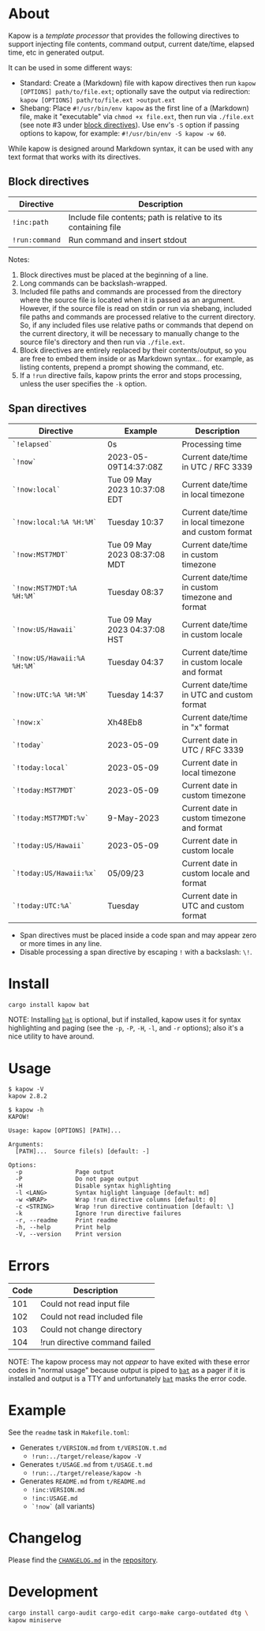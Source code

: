 # About

Kapow is a *template processor* that provides the following directives to
support injecting file contents, command output, current date/time, elapsed
time, etc in generated output.

It can be used in some different ways:

* Standard: Create a (Markdown) file with kapow directives then run
  `kapow [OPTIONS] path/to/file.ext`; optionally save the output via
  redirection: `kapow [OPTIONS] path/to/file.ext >output.ext`
* Shebang: Place `#!/usr/bin/env kapow` as the first line of a (Markdown) file,
  make it "executable" via `chmod +x file.ext`, then run via `./file.ext` (see
  note #3 under [block directives]).
  Use env's `-S` option if passing options to kapow, for example:
  `#!/usr/bin/env -S kapow -w 60`.

While kapow is designed around Markdown syntax, it can be used with any text
format that works with its directives.

[block directives]: #block-directives

## Block directives

Directive | Description
---|---
`!inc:path` | Include file contents; path is relative to its containing file
`!run:command` | Run command and insert stdout

Notes:

1. Block directives must be placed at the beginning of a line.
2. Long commands can be backslash-wrapped.
3. Included file paths and commands are processed from the directory where the
   source file is located when it is passed as an argument.
   However, if the source file is read on stdin or run via shebang, included
   file paths and commands are processed relative to the current directory.
   So, if any included files use relative paths or commands that depend on the
   current directory, it will be necessary to manually change to the source
   file's directory and then run via `./file.ext`.
4. Block directives are entirely replaced by their contents/output, so you are
   free to embed them inside or as Markdown syntax... for example, as listing
   contents, prepend a prompt showing the command, etc.
5. If a `!run` directive fails, kapow prints the error and stops processing,
   unless the user specifies the `-k` option.

## Span directives

Directive | Example | Description
---|---|---
`` `!elapsed` `` | 0s | Processing time
`` `!now` `` | 2023-05-09T14:37:08Z | Current date/time in UTC / RFC 3339
`` `!now:local` `` | Tue 09 May 2023 10:37:08 EDT | Current date/time in local timezone
`` `!now:local:%A %H:%M` `` | Tuesday 10:37 | Current date/time in local timezone and custom format
`` `!now:MST7MDT` `` | Tue 09 May 2023 08:37:08 MDT | Current date/time in custom timezone
`` `!now:MST7MDT:%A %H:%M` `` | Tuesday 08:37 | Current date/time in custom timezone and format
`` `!now:US/Hawaii` `` | Tue 09 May 2023 04:37:08 HST | Current date/time in custom locale
`` `!now:US/Hawaii:%A %H:%M` `` | Tuesday 04:37 | Current date/time in custom locale and format
`` `!now:UTC:%A %H:%M` `` | Tuesday 14:37 | Current date/time in UTC and custom format
`` `!now:x` `` | Xh48Eb8 | Current date/time in "x" format
`` `!today` `` | 2023-05-09 | Current date in UTC / RFC 3339
`` `!today:local` `` | 2023-05-09 | Current date in local timezone
`` `!today:MST7MDT` `` | 2023-05-09 | Current date in custom timezone
`` `!today:MST7MDT:%v` `` |  9-May-2023 | Current date in custom timezone and format
`` `!today:US/Hawaii` `` | 2023-05-09 | Current date in custom locale
`` `!today:US/Hawaii:%x` `` | 05/09/23 | Current date in custom locale and format
`` `!today:UTC:%A` `` | Tuesday | Current date in UTC and custom format

* Span directives must be placed inside a code span and may appear zero or more
  times in any line.
* Disable processing a span directive by escaping `!` with a backslash: `\!`.

# Install

```bash
cargo install kapow bat
```

NOTE: Installing [`bat`] is optional, but if installed, kapow uses it for syntax
highlighting and paging (see the `-p`, `-P`, `-H`, `-l`, and `-r` options); also
it's a nice utility to have around.

[`bat`]: https://crates.io/crates/bat

# Usage

```text
$ kapow -V
kapow 2.8.2
```

```text
$ kapow -h
KAPOW!

Usage: kapow [OPTIONS] [PATH]...

Arguments:
  [PATH]...  Source file(s) [default: -]

Options:
  -p               Page output
  -P               Do not page output
  -H               Disable syntax highlighting
  -l <LANG>        Syntax higlight language [default: md]
  -w <WRAP>        Wrap !run directive columns [default: 0]
  -c <STRING>      Wrap !run directive continuation [default: \]
  -k               Ignore !run directive failures
  -r, --readme     Print readme
  -h, --help       Print help
  -V, --version    Print version
```

# Errors

Code | Description
---|---
101 | Could not read input file
102 | Could not read included file
103 | Could not change directory
104 | !run directive command failed

NOTE: The kapow process may not *appear* to have exited with these error codes
in "normal usage" because output is piped to [`bat`] as a pager if it is
installed and output is a TTY and unfortunately [`bat`] masks the error code.

# Example

See the `readme` task in `Makefile.toml`:

* Generates `t/VERSION.md` from `t/VERSION.t.md`
    * `!run:../target/release/kapow -V`
* Generates `t/USAGE.md` from `t/USAGE.t.md`
    * `!run:../target/release/kapow -h`
* Generates `README.md` from `t/README.md`
    * `!inc:VERSION.md`
    * `!inc:USAGE.md`
    * `` `!now` `` (all variants)

# Changelog

Please find the [`CHANGELOG.md`] in the [repository].

[`CHANGELOG.md`]: https://github.com/qtfkwk/kapow/blob/main/CHANGELOG.md
[repository]: https://github.com/qtfkwk/kapow/

# Development

```bash
cargo install cargo-audit cargo-edit cargo-make cargo-outdated dtg \
kapow miniserve
```

